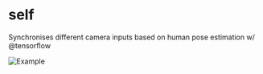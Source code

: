 # self
Synchronises different camera inputs based on human pose estimation w/ @tensorflow 

![Example](https://i.imgur.com/p6plwFP.gifv)
